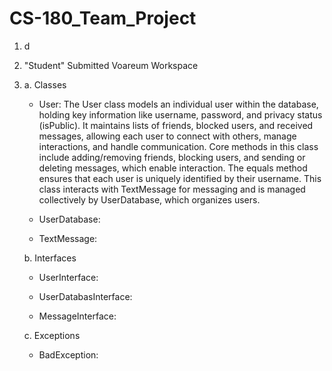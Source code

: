 # CS-180_Team_Project
1. d
2. "Student" Submitted Voareum Workspace
3. a. Classes
     - User:
       The User class models an individual user within the database, holding key information like username, password, and privacy status (isPublic). It maintains lists of friends, blocked users, and received messages, allowing each user to connect with others, manage interactions, and handle communication. Core methods in this class include adding/removing friends, blocking users, and sending or deleting messages, which enable interaction. The equals method ensures that each user is uniquely identified by their username. This class interacts with TextMessage for messaging and is managed collectively by UserDatabase, which organizes users.

     - UserDatabase:
       
     - TextMessage:

   b. Interfaces
     - UserInterface:
       
     - UserDatabasInterface:
   
     - MessageInterface:
       
   c. Exceptions
     - BadException:
   
